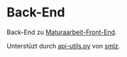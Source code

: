 # Back-End

Back-End zu [Maturaarbeit-Front-End](https://github.com/MaGaMe19/aturaarbeit-Front-End).

Unterstüzt durch [api-utils.py](https://github.com/smlz/poschtizeddel/blob/main/final/server/api_utils.py) von [smlz](https://github.com/smlz).
